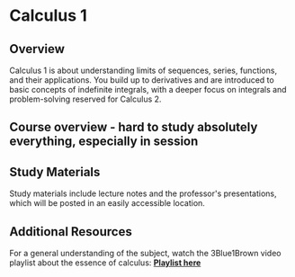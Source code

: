 # Calculus 1

## Overview
Calculus 1 is about understanding limits of sequences, series, functions, and their applications. You build up to derivatives and are introduced to basic concepts of indefinite integrals, with a deeper focus on integrals and problem-solving reserved for Calculus 2.

## Course overview - hard to study absolutely everything, especially in session 

## Study Materials
Study materials include lecture notes and the professor's presentations, which will be posted in an easily accessible location.

## Additional Resources
For a general understanding of the subject, watch the 3Blue1Brown video playlist about the essence of calculus: [**Playlist here**](https://youtu.be/WUvTyaaNkzM?si=xIQ7rKAmK9ZT_GhM)
